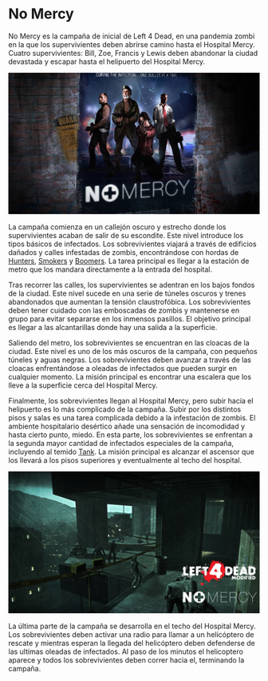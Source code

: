 # No Mercy

No Mercy es la campaña de inicial de Left 4 Dead, en una pandemia zombi en la que los supervivientes deben abrirse camino hasta el Hospital Mercy. Cuatro supervivientes: Bill, Zoe, Francis y Lewis deben abandonar la ciudad devastada y escapar hasta el helipuerto del Hospital Mercy.

![Poster](/Img/Campain/No-Mercy-Poster.jpg)

La campaña comienza en un callejón oscuro y estrecho donde los supervivientes acaban de salir de su escondite. Este nivel introduce los tipos básicos de infectados. Los sobrevivientes viajará a través de edificios dañados y calles infestadas de zombis, encontrándose con hordas de [Hunters](/blog/Hunter.md), [Smokers](/blog/Smoker.md) y [Boomers](/blog/Boomer.md). La tarea principal es llegar a la estación de metro que los mandara directamente a la entrada del hospital.

Tras recorrer las calles, los supervivientes se adentran en los bajos fondos de la ciudad. Este nivel sucede en una serie de túneles oscuros y trenes abandonados que aumentan la tensión claustrofóbica. Los sobrevivientes deben tener cuidado con las emboscadas de zombis y mantenerse en grupo para evitar separarse en los inmensos pasillos. El objetivo principal es llegar a las alcantarillas donde hay una salida a la superficie.

Saliendo del metro, los sobrevivientes se encuentran en las cloacas de la ciudad. Este nivel es uno de los más oscuros de la campaña, con pequeños túneles y aguas negras. Los sobrevivientes deben avanzar a través de las cloacas enfrentándose a oleadas de infectados que pueden surgir en cualquier momento. La misión principal es encontrar una escalera que los lleve a la superficie cerca del Hospital Mercy.

Finalmente, los sobrevivientes llegan al Hospital Mercy, pero subir hacía el helipuerto es lo más complicado de la campaña. Subir por los distintos pisos y salas es una tarea complicada debido a la infestación de zombis. El ambiente hospitalario desértico añade una sensación de incomodidad y hasta cierto punto, miedo. En esta parte, los sobrevivientes se enfrentan a la segunda mayor cantidad de infectados especiales de la campaña, incluyendo al temido [Tank](/blog/Tank.md). La misión principal es alcanzar el ascensor que los llevará a los pisos superiores y eventualmente al techo del hospital.

![Final](/Img/Campain/No-Mercy-Final.jpeg)

La última parte de la campaña se desarrolla en el techo del Hospital Mercy. Los sobrevivientes deben activar una radio para llamar a un helicóptero de rescate y mientras esperan la llegada del helicóptero deben defenderse de las ultimas oleadas de infectados. Al paso de los minutos el helicoptero aparece y todos los sobrevivientes deben correr hacia el, terminando la campaña.